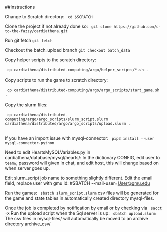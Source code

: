 ##Instructions

Change to Scratch directory:  ` cd $SCRATCH`

Clone the project if not already done so: ` git clone https://github.com/c-to-the-fazzy/cardiathena.git`

Run git fetch `git fetch`

Checkout the batch_upload branch `git checkout batch_data`

Copy helper scripts to the scratch directory: 
<br></br>
` cp cardiathena/distributed-computing/argo/helper_scripts/*.sh .`
<br></br>
Copy scripts to run the game to scratch directory: 
<br></br>
` cp cardiathena/distributed-computing/argo/argo_scripts/start_game.sh .`
<br></br>
Copy the slurm files: 
<br></br>
` cp cardiathena/distributed-computing/argo/argo_scripts/slurm_script.slurm cardiathena/distributed/argo/argo_scripts/upload.slurm .`
<br></br>

If you have an import issue with mysql-connector: ` pip3 install --user mysql-connector-python`

Need to edit HeartsMySQLVariables.py in cardiathena/database/mysql/hearts/:
In the dictionary CONFIG, edit user to `teamw`, password will given in chat, and edit host, this will change based on when server goes up.

Edit slurm_script job name to something slightly different.
Edit the email field, replace user with gmu id: #SBATCH --mail-user=User@gmu.edu

Run the games: ` sbatch slurm_script.slurm`
csv files will be generated for the game and state tables in automatically created directory mysql-files.

Once the job is completed by notification by email or by checking via ` sacct -X`
Run the upload script when the Sql server is up: ` sbatch upload.slurm`
The csv files in mysql-files/ will automatically be moved to an archive directory archive_csv/

